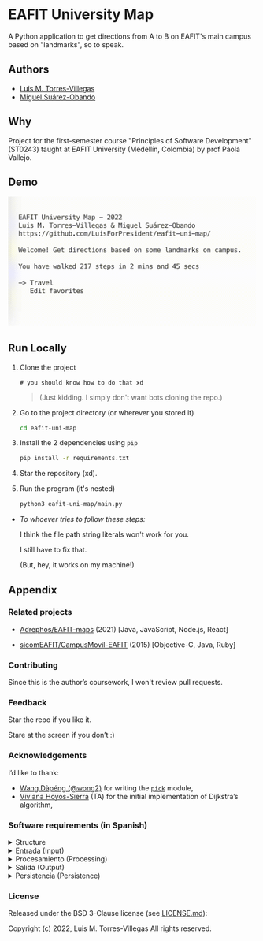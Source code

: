 # EAFIT University Map

A Python application to get directions from A to B on EAFIT's main campus based on "landmarks", so to speak.

## Authors

- [Luis M. Torres-Villegas](https://www.gixthub.com/LuisForPresident)
- [Miguel Suárez-Obando](https://www.github.com/MSO2023)

## Why

Project for the first-semester course "Principles of Software Development" (ST0243) taught at EAFIT University (Medellín, Colombia) by prof Paola Vallejo.


## Demo

![Demo of v2022.10.21-alpha](./gif/v2022.10.21-alpha.gif)

## Run Locally

1. Clone the project

    ```brainfuck
    # you should know how to do that xd
    ```

    > (Just kidding. I simply don't want bots cloning the repo.)

2. Go to the project directory (or wherever you stored it)

    ```bash
    cd eafit-uni-map
    ```

3. Install the 2 dependencies using `pip`

    ```bash
    pip install -r requirements.txt
    ```

4. Star the repository (xd).

5. Run the program (it's nested)

    ```bash
    python3 eafit-uni-map/main.py
    ```

- _To whoever tries to follow these steps:_

    I think the file path string literals won't work for you.

    I still have to fix that.

    (But, hey, it works on my machine!)

<!-- 
## Screenshots (pending)

![App Screenshot]()


## Lessons Learned

What did you learn while building this project? What challenges did you face and how did you overcome them?

1. GUIs are harder to create than they look.
2. Virtual environments are pretty useful.
3. Use LiveShare to code collaboratively.
4. Check your terminal config files.
5. Don't overdo it with the folders.
6. `CITATION.cff` is a thing
7. `brew update --auto-update` shouldn't exist. -->

## Appendix

### Related projects

- [Adrephos/EAFIT-maps](https://github.com/Adrephos/EAFIT-maps) (2021) [Java, JavaScript, Node.js, React]

- [sicomEAFIT/CampusMovil-EAFIT](https://github.com/sicomEAFIT/CampusMovil-EAFIT) (2015) [Objective-C, Java, Ruby]

### Contributing

Since this is the author’s coursework, I won't review pull requests.

### Feedback

Star the repo if you like it.

Stare at the screen if you don’t :)

### Acknowledgements

I’d like to thank:

- [Wang Dàpéng (@wong2)](https://github.com/wong2) for writing the [`pick`](https://pypi.org/project/pick/) module,
- [Viviana Hoyos-Sierra](https://github.com/Vivi-Hoyos2710) (TA) for the initial implementation of Dijkstra’s algorithm,

### Software requirements (in Spanish)

<details><summary>Structure</summary>

Los escribimos con esta estructura:

> El sistema debe
>
> \+ [verbo + objeto | frase verbal]
>
> \+ [complemento de agente | null]
>
> \+ {a) condición-1, b) condición-2, ... condición-n}
>

Fuente: Diapositivas de la semana 7

</details>

<details><summary>Entrada (Input)</summary>

* E1: El sistema debe recibir el punto inicial (ubicación) del usuario.

* E2: El sistema debe recibir el punto final (destino) del usuario.

* E3: El sistema debe permitir al usuario seleccionar el destino (E2) a partir de una lista de destinos favoritos (X1).

* E4: El sistema debe permitir al usuario agregar destinos como favoritos (E3) si existe al menos un lugar que no es favorito.

* E5: El sistema debe permitir al usuario remover destinos como favoritos (E3) si existe al menos un lugar que es favorito.

---

* NF-E1: El sistema debe permitir editar con facilidad los destinos favoritos.

* NF-E2: El sistema debe permitir volver a la pantalla de inicio o cerrar el programa si está en la pantalla de indicaciones.

</details>

<details><summary>Procesamiento (Processing)</summary>

* P1: El sistema debe encontrar la ruta más corta desde el punto inicial (E1) al final (E2).

* P2: El sistema debe calcular los pasos totales del usuario caminando del punto inicial (E1) al final (E2).

* P3: El sistema debe calcular el tiempo de recorrido del usuario caminando del punto inicial (E1) al final (E2).

---

* NF-P1: El sistema debe convertir las unidades con código entendible.

</details>

<details><summary>Salida (Output)</summary>

* S1: El sistema debe mostrar al usuario una lista de indicaciones del camino más corto (P1) desde la ubicación (E1) hasta el destino (E2).

* S2: El sistema debe mostrar la estimación de tiempo de recorrido caminando (P3) desde el punto inicial al final (P1) si está en la pantalla de indicaciones (S1).

* S3: El sistema debe mostrar la estimación de pasos caminando (P2) desde el punto inicial al final (P1) si está en la pantalla de indicaciones (S1) y ha calculado la ruta.

* S4: El sistema debe mostrar las estadísticas totales de los pasos (X2) y tiempo (X3) que ha caminado el usuario.

---

* NF-S1: El sistema debe mostrar esta guía de una manera concisa y fácil de entender. 

</details>

<details><summary>Persistencia (Persistence)</summary>

* X1: El sistema debe guardar los destinos favoritos del usuario (E4).

* X2: El sistema debe guardar los pasos totales que ha caminado el usuario (P2).

* X3: El sistema debe guardar el tiempo total que ha caminado el usuario (P3).

---

* NF-X1: El sistema debe almacenar los datos en un formato sencillo.

</details>

### License

Released under the BSD 3-Clause license (see [LICENSE.md](../LICENSE.md)):

Copyright (c) 2022, Luis M. Torres-Villegas All rights reserved.
